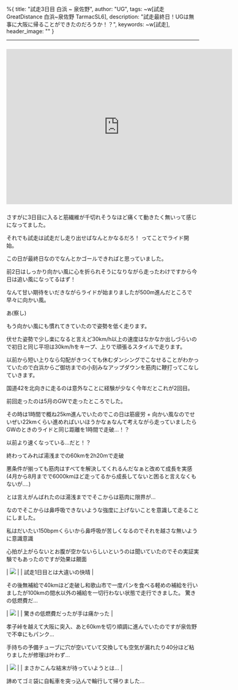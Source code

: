 %{
  title: "試走3日目 白浜 ~ 泉佐野",
  author: "UG",
  tags: ~w[試走 GreatDistance 白浜~泉佐野 TarmacSL6],
  description: "試走最終日！UGは無事に大阪に帰ることができたのだろうか！？",
  keywords: ~w[試走],
  header_image: ""
}

---
### <iframe allowtransparency="true" frameborder="0" height="405" scrolling="no" src="https://www.strava.com/activities/2652386117/embed/fb907b7b70b42b902fd4f717d7c053cf5a0bc118" style="font-size: 18.72px; font-weight: normal;" width="590"></iframe>

###

さすがに3日目に入ると筋繊維が千切れそうなほど痛くて動きたく無いって感じになってました。

それでも試走は試走だし走り出せばなんとかなるだろ！
ってことでライド開始。

この日が最終日なのでなんとかゴールできればと思っていました。

前2日はしっかり向かい風に心を折られそうになりながら走ったわけですから今日は追い風になってるはず！

なんて甘い期待をいだきながらライドが始まりましたが500m進んだところで早々に向かい風。

あ(察し)

もう向かい風にも慣れてきていたので姿勢を低く走ります。

伏せた姿勢で少し楽になると言えど30km/h以上の速度はなかなか出しづらいので初日と同じ平坦は30km/hをキープ、上りで頑張るスタイルで走ります。

以前から短い上りなら勾配がきつくても休むダンシングでこなせることがわかっていたので白浜からご御坊までの小刻みなアップダウンを筋肉に鞭打ってこなしていきます。

国道42を北向きに走るのは意外なことに経験が少なく今年だとこれが2回目。

前回走ったのは5月のGWで走ったところでした。

その時は1時間で概ね25km進んでいたのでこの日は筋疲労 + 向かい風なのでせいぜい22kmくらい進めればいいほうかなぁなんて考えながら走っていましたらGWのときのライドと同じ距離を1時間で走破...！？

以前より速くなっている...だと！？

終わってみれば湯浅までの60kmを2h20mで走破

悪条件が揃っても筋肉はすべてを解決してくれるんだなぁと改めて成長を実感
(4月から8月までで6000kmほど走ってるから成長してないと困ると言えなくもないが....)


とは言えがんばれたのは湯浅まででそこからは筋肉に限界が...

なのでそこからは鼻呼吸できないような強度に上げないことを意識して走ることにしました。

私はだいたい150bpmくらいから鼻呼吸が苦しくなるのでそれを越さな無いように意識意識

心拍が上がらないとお腹が空かないらしいというのは聞いていたのでその実証実験でもあったのですが効果は覿面



| [![](https://1.bp.blogspot.com/-Bgx3ewO7534/XWVlyYS8dRI/AAAAAAAABhE/uPjR9995i8AIVgH2BGI_c_HVL33kCSyvgCK4BGAYYCw/s320/IMG_20190826_124336.jpg)](http://1.bp.blogspot.com/-Bgx3ewO7534/XWVlyYS8dRI/AAAAAAAABhE/uPjR9995i8AIVgH2BGI_c_HVL33kCSyvgCK4BGAYYCw/s1600/IMG_20190826_124336.jpg) |
| 試走1日目とは大違いの快晴 |


その後無補給で40kmほど走破し和歌山市で一度パンを食べる軽めの補給を行いましたが100kmの間水以外の補給を一切行わない状態で走行できました。
驚きの低燃費だ...



| [![](https://3.bp.blogspot.com/-dF0Y1suwYFE/XWVltpdtK_I/AAAAAAAABg4/eicCZP1--6ciw2-9Nz8SC87csGBxwgX9ACK4BGAYYCw/s320/IMG_20190826_131544.jpg)](http://3.bp.blogspot.com/-dF0Y1suwYFE/XWVltpdtK_I/AAAAAAAABg4/eicCZP1--6ciw2-9Nz8SC87csGBxwgX9ACK4BGAYYCw/s1600/IMG_20190826_131544.jpg) |
| 驚きの低燃費だったが手は痛かった |


孝子峠を越えて大阪に突入、あと60kmを切り順調に進んでいたのですが泉佐野で不幸にもパンク...

手持ちの予備チューブに穴が空いていて交換しても空気が漏れたり40分ほど粘りましたが修理は叶わず...

| [![](https://3.bp.blogspot.com/-gIARpUzax0c/XWVlhwF8qxI/AAAAAAAABgw/SwTGq8_pfkwZmLPWJprO-m8XZxqvgl1EQCK4BGAYYCw/s400/IMG_20190826_171727_113.jpg)](http://3.bp.blogspot.com/-gIARpUzax0c/XWVlhwF8qxI/AAAAAAAABgw/SwTGq8_pfkwZmLPWJprO-m8XZxqvgl1EQCK4BGAYYCw/s1600/IMG_20190826_171727_113.jpg) |
| まさかこんな結末が待っていようとは... |


諦めてゴミ袋に自転車を突っ込んで輪行して帰りました...
